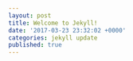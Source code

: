 ```yaml
---
layout: post
title: Welcome to Jekyll!
date: '2017-03-23 23:32:02 +0000'
categories: jekyll update
published: true
---
```

